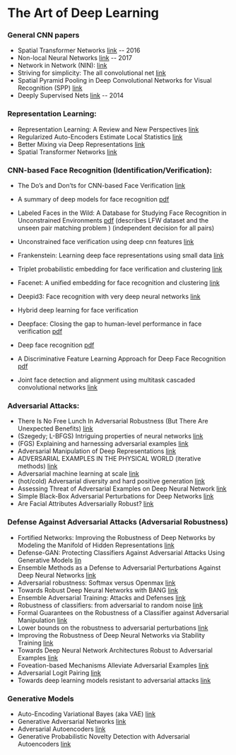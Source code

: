 The Art of Deep Learning 
==============

### General CNN papers
 * Spatial Transformer Networks [link](https://arxiv.org/abs/1506.02025) -- 2016
 * Non-local Neural Networks [link](https://arxiv.org/abs/1711.07971) -- 2017
 * Network in Network (NIN): [link](https://arxiv.org/abs/1312.4400)
 * Striving for simplicity: The all convolutional net [link](https://arxiv.org/pdf/1412.6806)
 * Spatial Pyramid Pooling in Deep Convolutional Networks for Visual Recognition (SPP) [link](https://arxiv.org/pdf/1406.4729)
 * Deeply Supervised Nets [link](https://arxiv.org/abs/1409.5185) -- 2014


### Representation Learning:
 * Representation Learning: A Review and New Perspectives [link](https://arxiv.org/abs/1206.5538)
 * Regularized Auto-Encoders Estimate Local Statistics [link](https://pdfs.semanticscholar.org/57e1/7ce6e9a06aa8137ea355ba53073e3ffc7de6.pdf)
 * Better Mixing via Deep Representations [link](https://arxiv.org/abs/1207.4404)
 * Spatial Transformer Networks [link](https://arxiv.org/abs/1506.02025)

### CNN-based Face Recognition (Identification/Verification):
 * The Do’s and Don’ts for CNN-based Face Verification [link](https://arxiv.org/abs/1705.07426)
 * A summary of deep models for face recognition [pdf](http://cs.wellesley.edu/~vision/slides/Qianli_summary_deep_face_models.pdf)
 * Labeled Faces in the Wild: A Database for Studying Face Recognition in Unconstrained Environments [pdf](http://vis-www.cs.umass.edu/lfw/lfw.pdf) (describes LFW dataset and the unseen pair matching  problem ) (independent decision for all pairs)
 * Unconstrained face verification using deep cnn features [link](https://arxiv.org/abs/1508.01722)
 * Frankenstein: Learning deep face representations using small data [link](https://arxiv.org/abs/1603.06470)
 * Triplet probabilistic embedding for face verification and clustering [link](https://arxiv.org/abs/1604.05417)
 * Facenet: A unified embedding for face recognition and clustering [link](https://arxiv.org/abs/1503.03832)
 * Deepid3: Face recognition with very deep neural networks [link](https://arxiv.org/abs/1502.00873)
 * Hybrid deep learning for face verification 
 * Deepface: Closing the gap to human-level performance in face verification [pdf](https://www.cs.toronto.edu/~ranzato/publications/taigman_cvpr14.pdf)
 * Deep face recognition [pdf](https://www.robots.ox.ac.uk/~vgg/publications/2015/Parkhi15/parkhi15.pdf)
 * A Discriminative Feature Learning Approach for Deep Face Recognition [pdf](http://ydwen.github.io/papers/WenECCV16.pdf)

 * Joint face detection and alignment using multitask cascaded convolutional networks [link](https://arxiv.org/abs/1604.02878)

### Adversarial Attacks:
 * There Is No Free Lunch In Adversarial Robustness (But There Are Unexpected Benefits) [link](https://arxiv.org/abs/1805.12152v2)
 * (Szegedy; L-BFGS) Intriguing properties of neural networks [link](https://arxiv.org/abs/1312.6199) 
 * (FGS) Explaining and harnessing adversarial examples [link](https://arxiv.org/abs/1412.6572)
 * Adversarial Manipulation of Deep Representations [link](https://arxiv.org/abs/1511.05122)
 * ADVERSARIAL EXAMPLES IN THE PHYSICAL WORLD (iterative methods) [link](https://arxiv.org/abs/1607.02533)
 * Adversarial machine learning at scale [link](https://arxiv.org/abs/1611.01236)
 * (hot/cold) Adversarial diversity and hard positive generation [link](https://arxiv.org/abs/1605.01775)
 * Assessing Threat of Adversarial Examples on Deep Neural Network [link](https://arxiv.org/abs/1610.04256)
 * Simple Black-Box Adversarial Perturbations for Deep Networks [link](https://arxiv.org/abs/1612.06299)
 * Are Facial Attributes Adversarially Robust? [link](https://arxiv.org/abs/1605.05411)

### Defense Against Adversarial Attacks (Adversarial Robustness)
 * Fortified Networks: Improving the Robustness of Deep Networks by Modeling the Manifold of Hidden Representations [link](https://arxiv.org/abs/1804.02485)
 * Defense-GAN: Protecting Classifiers Against Adversarial Attacks Using Generative Models [lin](https://arxiv.org/abs/1805.06605) 
 * Ensemble Methods as a Defense to Adversarial Perturbations Against Deep Neural Networks [link](https://arxiv.org/abs/1709.03423)
 * Adversarial robustness: Softmax versus Openmax [link](https://arxiv.org/abs/1708.01697)
 * Towards Robust Deep Neural Networks with BANG [link](https://arxiv.org/abs/1612.00138)
 * Ensemble Adversarial Training: Attacks and Defenses [link](https://arxiv.org/abs/1705.07204)
 * Robustness of classifiers: from adversarial to random noise [link](https://arxiv.org/abs/1608.08967)
 * Formal Guarantees on the Robustness of a Classifier against Adversarial Manipulation [link](https://arxiv.org/abs/1705.08475)
 * Lower bounds on the robustness to adversarial perturbations [link](https://papers.nips.cc/paper/6682-lower-bounds-on-the-robustness-to-adversarial-perturbations)
 * Improving the Robustness of Deep Neural Networks via Stability Training [link](https://arxiv.org/abs/1604.04326)
 * Towards Deep Neural Network Architectures Robust to Adversarial Examples [link](https://arxiv.org/abs/1412.5068)
 * Foveation-based Mechanisms Alleviate Adversarial Examples [link](https://arxiv.org/abs/1511.06292)
 * Adversarial Logit Pairing [link](https://arxiv.org/abs/1803.06373)
 * Towards deep learning models resistant to adversarial attacks [link](https://arxiv.org/abs/1706.06083)


### Generative Models
 * Auto-Encoding Variational Bayes (aka VAE) [link](https://arxiv.org/abs/1312.6114)
 * Generative Adversarial Networks [link](https://arxiv.org/abs/1406.2661)
 * Adversarial Autoencoders [link](https://arxiv.org/abs/1511.05644)
 * Generative Probabilistic Novelty Detection with Adversarial Autoencoders [link](https://arxiv.org/abs/1807.02588)
